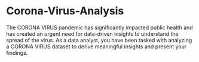 # Corona-Virus-Analysis
The CORONA VIRUS pandemic has significantly impacted public health and has created an urgent need for data-driven insights to understand the spread of the virus. As a data analyst, you have been tasked with analyzing a CORONA VIRUS dataset to derive meaningful insights and present your findings.
